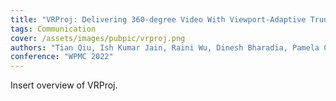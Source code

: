 ```yaml
---
title: "VRProj: Delivering 360-degree Video With Viewport-Adaptive Truncation"
tags: Communication
cover: /assets/images/pubpic/vrproj.png
authors: "Tian Qiu, Ish Kumar Jain, Raini Wu, Dinesh Bharadia, Pamela Cosman"
conference: "WPMC 2022"
---
```


Insert overview of VRProj.